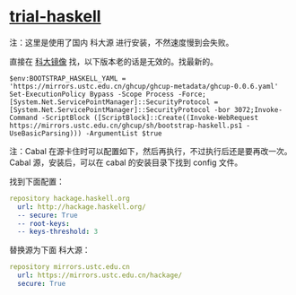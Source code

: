 # [trial-haskell](https://github.com/chaosannals/trial-haskell)

注：这里是使用了国内 科大源 进行安装，不然速度慢到会失败。

直接在 [科大镜像](https://mirrors.ustc.edu.cn/) 找，以下版本老的话是无效的。找最新的。

```pwsh
$env:BOOTSTRAP_HASKELL_YAML = 'https://mirrors.ustc.edu.cn/ghcup/ghcup-metadata/ghcup-0.0.6.yaml'
Set-ExecutionPolicy Bypass -Scope Process -Force;[System.Net.ServicePointManager]::SecurityProtocol = [System.Net.ServicePointManager]::SecurityProtocol -bor 3072;Invoke-Command -ScriptBlock ([ScriptBlock]::Create((Invoke-WebRequest https://mirrors.ustc.edu.cn/ghcup/sh/bootstrap-haskell.ps1 -UseBasicParsing))) -ArgumentList $true
```

注：Cabal 在源卡住时可以配置如下，然后再执行，不过执行后还是要再改一次。
Cabal 源，安装后，可以在 cabal 的安装目录下找到 config 文件。

找到下面配置：
```yaml
repository hackage.haskell.org
  url: http://hackage.haskell.org/
  -- secure: True
  -- root-keys:
  -- keys-threshold: 3
```

替换源为下面 科大源：

```yaml
repository mirrors.ustc.edu.cn
  url: https://mirrors.ustc.edu.cn/hackage/
  secure: True
```

